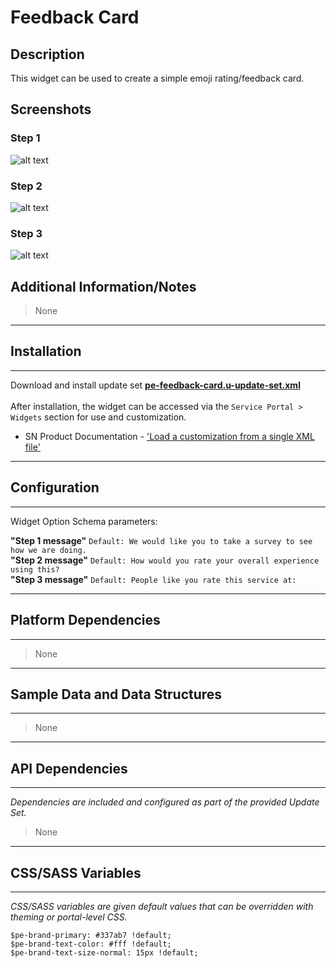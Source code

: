 # Feedback Card

## Description

This widget can be used to create a simple emoji rating/feedback card.

## Screenshots

### Step 1
![alt text](../images/pe-feedback-card-screenshot-01.png "Timeline Widget - Step 1")
### Step 2
![alt text](../images/pe-feedback-card-screenshot-02.png "Timeline Widget- Step 2")
### Step 3
![alt text](../images/pe-feedback-card-screenshot-03.png "Timeline Widget- Step 3")

## Additional Information/Notes
> None
---
## Installation
---
Download and install update set **[pe-feedback-card.u-update-set.xml](https://github.com/platform-experience/serviceportal-widget-library/blob/master/pe-feedback-card/pe-feedback-card.u-update-set.xml)** <br/><br/>
After installation, the widget can be accessed via the `Service Portal > Widgets` section for use and customization.<br/>
* SN Product Documentation - ['Load a customization from a single XML file'](https://docs.servicenow.com/bundle/istanbul-application-development/page/build/system-update-sets/task/t_LoadCustomizationsFromAnXMLFile.html)

---
## Configuration
---
Widget Option Schema parameters:

**"Step 1 message"**  `Default: We would like you to take a survey to see how we are doing.`<br/>
**"Step 2 message"**  `Default: How would you rate your overall experience using this?`<br/>
**"Step 3 message"**  `Default: People like you rate this service at:`<br/>

---
## Platform Dependencies
---
> None
---
## Sample Data and Data Structures
---
> None
---
## API Dependencies
---
<i>Dependencies are included and configured as part of the provided Update Set.</i>
> None
---
## CSS/SASS Variables
---
_CSS/SASS variables are given default values that can be overridden with theming or portal-level CSS._

`$pe-brand-primary: #337ab7 !default;`<br/>
`$pe-brand-text-color: #fff !default;`<br/>
`$pe-brand-text-size-normal: 15px !default;`<br/>